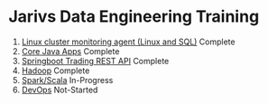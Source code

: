 # Jarivs Data Engineering Training
1) [Linux cluster monitoring agent (Linux and SQL)](./linux_sql/README.md) Complete
2) [Core Java Apps](./core_java/README.md) Complete 
3) [Springboot Trading REST API](./springboot/README.md) Complete 
4) [Hadoop](./hadoop/README.md) Complete
5) [Spark/Scala](./spark/README.md) In-Progress
6) [DevOps]() Not-Started
